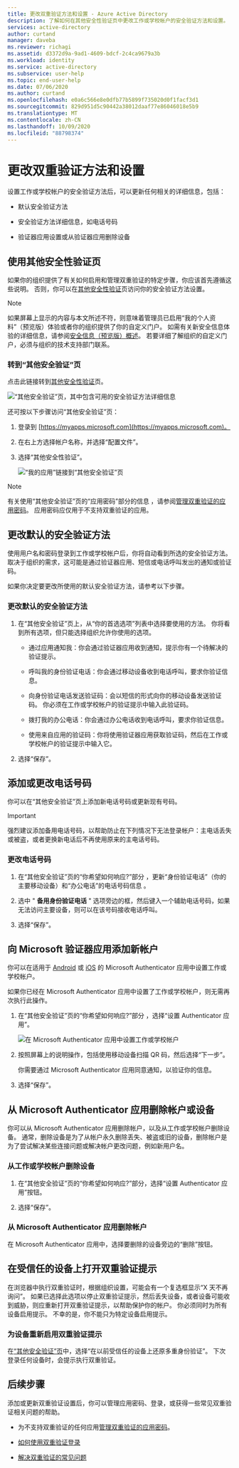 ```yaml
---
title: 更改双重验证方法和设置 - Azure Active Directory
description: 了解如何在其他安全性验证页中更改工作或学校帐户的安全验证方法和设置。
services: active-directory
author: curtand
manager: daveba
ms.reviewer: richagi
ms.assetid: d3372d9a-9ad1-4609-bdcf-2c4ca9679a3b
ms.workload: identity
ms.service: active-directory
ms.subservice: user-help
ms.topic: end-user-help
ms.date: 07/06/2020
ms.author: curtand
ms.openlocfilehash: e0a6c566e8e0dfb77b5899f735020d0f1facf3d1
ms.sourcegitcommit: 829d951d5c90442a38012daaf77e86046018e5b9
ms.translationtype: MT
ms.contentlocale: zh-CN
ms.lasthandoff: 10/09/2020
ms.locfileid: "88798374"
---
```

# <a name="change-your-two-factor-verification-method-and-settings"></a>更改双重验证方法和设置

设置工作或学校帐户的安全验证方法后，可以更新任何相关的详细信息，包括：

- 默认安全验证方法

- 安全验证方法详细信息，如电话号码

- 验证器应用设置或从验证器应用删除设备

## <a name="using-the-additional-security-verification-page"></a>使用其他安全性验证页

如果你的组织提供了有关如何启用和管理双重验证的特定步骤，你应该首先遵循这些说明。 否则，你可以在[其他安全性验证](./multi-factor-authentication-end-user-first-time.md)页访问你的安全验证方法设置。

>[!Note]
>如果屏幕上显示的内容与本文所述不符，则意味着管理员已启用“我的个人资料”（预览版）体验或者你的组织提供了你的自定义门户。 如需有关新安全信息体验的详细信息，请参阅[安全信息（预览版）概述](./security-info-setup-signin.md)。 若要详细了解组织的自定义门户，必须与组织的技术支持部门联系。

### <a name="to-get-to-the-additional-security-verification-page"></a>转到“其他安全验证”页

点击此链接转到[其他安全性验证](https://account.activedirectory.windowsazure.com/proofup.aspx?proofup=1)页。

![“其他安全验证”页，其中包含可用的安全验证方法详细信息](./media/multi-factor-authentication-end-user-manage-settings/mfa-security-verification-page.png)

还可按以下步骤访问“其他安全验证”页：

1. 登录到 [https://myapps.microsoft.com](https://myapps.microsoft.com)。

1. 在右上方选择帐户名称，并选择“配置文件”。

1. 选择“其他安全性验证”。  

    ![“我的应用”链接到“其他安全验证”页](./media/multi-factor-authentication-end-user-manage-settings/mfa-myapps-link.png)

>[!Note]
>有关使用“其他安全验证”页的“应用密码”部分的信息 ，请参阅[管理双重验证的应用密码](multi-factor-authentication-end-user-app-passwords.md)。 应用密码应仅用于不支持双重验证的应用。

## <a name="change-your-default-security-verification-method"></a>更改默认的安全验证方法

使用用户名和密码登录到工作或学校帐户后，你将自动看到所选的安全验证方法。 取决于组织的需求，这可能是通过验证器应用、短信或电话呼叫发出的通知或验证码。

如果你决定要更改所使用的默认安全验证方法，请参考以下步骤。

### <a name="to-change-your-default-security-verification-method"></a>更改默认的安全验证方法

1. 在“其他安全验证”页上，从“你的首选选项”列表中选择要使用的方法。 你将看到所有选项，但只能选择组织允许你使用的选项。

    - 通过应用通知我：你会通过验证器应用收到通知，提示你有一个待解决的验证提示。

    - 呼叫我的身份验证电话：你会通过移动设备收到电话呼叫，要求你验证信息。

    - 向身份验证电话发送验证码：会以短信的形式向你的移动设备发送验证码。 你必须在工作或学校帐户的验证提示中输入此验证码。

    - 拨打我的办公电话：你会通过办公电话收到电话呼叫，要求你验证信息。

    - 使用来自应用的验证码：你将使用验证器应用获取验证码，然后在工作或学校帐户的验证提示中输入它。

2. 选择“保存”。

## <a name="add-or-change-your-phone-number"></a>添加或更改电话号码

你可以在“其他安全验证”页上添加新电话号码或更新现有号码。

>[!Important]
>强烈建议添加备用电话号码，以帮助防止在下列情况下无法登录帐户：主电话丢失或被盗，或者更换新电话后不再使用原来的主电话号码。

### <a name="to-change-your-phone-numbers"></a>更改电话号码

1. 在“其他安全验证”页的“你希望如何响应?”部分 ，更新“身份验证电话”（你的主要移动设备）和“办公电话”的电话号码信息 。

1. 选中 " **备用身份验证电话** " 选项旁边的框，然后键入一个辅助电话号码，如果无法访问主要设备，则可以在该号码接收电话呼叫。

1. 选择“保存”。

## <a name="add-a-new-account-to-the-microsoft-authenticator-app"></a>向 Microsoft 验证器应用添加新帐户

你可以在适用于 [Android](https://play.google.com/store/apps/details?id=com.azure.authenticator) 或 [iOS](https://apps.apple.com/app/microsoft-authenticator/id983156458) 的 Microsoft Authenticator 应用中设置工作或学校帐户。

如果你已经在 Microsoft Authenticator 应用中设置了工作或学校帐户，则无需再次执行此操作。

1. 在“其他安全验证”页的“你希望如何响应?”部分 ，选择“设置 Authenticator 应用”。

    ![在 Microsoft Authenticator 应用中设置工作或学校帐户](./media/multi-factor-authentication-end-user-manage-settings/mfa-security-verification-page-auth-app.png)

1. 按照屏幕上的说明操作，包括使用移动设备扫描 QR 码，然后选择“下一步”。

    你需要通过 Microsoft Authenticator 应用同意通知，以验证你的信息。

1. 选择“保存”。

## <a name="delete-your-account-or-device-from-the-microsoft-authenticator-app"></a>从 Microsoft Authenticator 应用删除帐户或设备

你可以从 Microsoft Authenticator 应用删除帐户，以及从工作或学校帐户删除设备。 通常，删除设备是为了从帐户永久删除丢失、被盗或旧的设备，删除帐户是为了尝试解决某些连接问题或解决帐户更改问题，例如新用户名。

### <a name="to-delete-your-device-from-your-work-or-school-account"></a>从工作或学校帐户删除设备

1. 在“其他安全验证”页的“你希望如何响应?”部分，选择“设置 Authenticator 应用”按钮。

1. 选择“保存”。

### <a name="to-delete-your-account-from-the-microsoft-authenticator-app"></a>从 Microsoft Authenticator 应用删除帐户

在 Microsoft Authenticator 应用中，选择要删除的设备旁边的“删除”按钮。

## <a name="turn-on-two-factor-verification-prompts-on-a-trusted-device"></a>在受信任的设备上打开双重验证提示

在浏览器中执行双重验证时，根据组织设置，可能会有一个复选框显示“X 天不再询问”。 如果已选择此选项以停止双重验证提示，然后丢失设备，或者设备可能收到威胁，则应重新打开双重验证提示，以帮助保护你的帐户。 你必须同时为所有设备启用提示。 不幸的是，你不能只为特定设备启用提示。

### <a name="to-turn-two-factor-verification-prompts-back-on-for-your-devices"></a>为设备重新启用双重验证提示

在[“其他安全验证”页](#to-get-to-the-additional-security-verification-page)中，选择“在以前受信任的设备上还原多重身份验证”。 下次登录任何设备时，会提示执行双重验证。

## <a name="next-steps"></a>后续步骤

添加或更新双重验证设置后，你可以管理应用密码、登录，或获得一些常见双重验证相关问题的帮助。

- 为不支持双重验证的任何应用[管理双重验证的应用密码](multi-factor-authentication-end-user-app-passwords.md)。

- [如何使用双重验证登录](multi-factor-authentication-end-user-signin.md)

- [解决双重验证的常见问题](multi-factor-authentication-end-user-troubleshoot.md)
